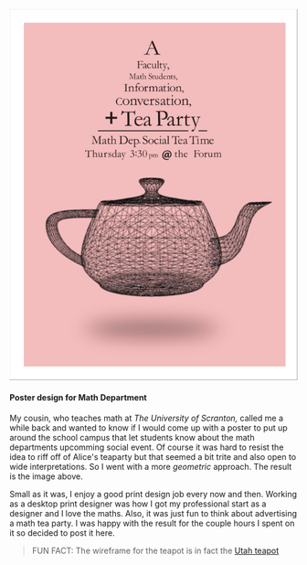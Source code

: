  ![TeaParty](../../public/teaparty.jpg)

  #### Poster design for Math Department

  My cousin, who teaches math at *The University of Scranton,* called me a while back and wanted to know if I would come up with a poster to put up around the school campus that let students know about the math departments upcomming social event. Of course it was hard to resist the idea to riff off of Alice's teaparty but that seemed a bit trite and also open to wide interpretations. So I went with a more *geometric* approach. The result is the image above.

  Small as it was, I enjoy a good print design job every now and then. Working as a desktop print designer was how I got my professional start as a designer and I love the maths. Also, it was just fun to think about advertising a math tea party. I was happy with the result for the couple hours I spent on it so decided to post it here.

  > FUN FACT: The wireframe for the teapot is in fact the [Utah teapot](https://en.wikipedia.org/wiki/Utah_teapot)
